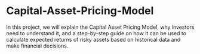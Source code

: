 # Capital-Asset-Pricing-Model
In this project, we will explain the Capital Asset Pricing Model, why investors need to understand it, and a step-by-step guide on how it can be used to calculate expected returns of risky assets based on historical data and make financial decisions.
